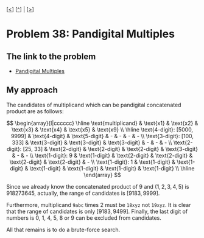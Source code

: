 \[[<](./p0037.md)] \[[^](../README.md)] | \[[>](./p0039.md)]

# Problem 38: Pandigital Multiples

## The link to the problem

- [Pandigital Multiples](https://projecteuler.net/problem=38)

## My approach

The candidates of multiplicand which can be pandigital concatenated product are as follows:

$$
\begin{array}{l|cccccc}
\hline
\text{multiplicand} & \text{x1} & \text{x2} & \text{x3} & \text{x4} & \text{x5} & \text{x9} \\
\hline
\text{4-digit}: [5000, 9999] & \text{4-digit} & \text{5-digit} & - & - & - & - \\
\text{3-digit}: [100, 333] & \text{3-digit} & \text{3-digit} & \text{3-digit} & - & - & - \\
\text{2-digit}: [25, 33] & \text{2-digit} & \text{2-digit} & \text{2-digit} & \text{3-digit} & - & - \\
\text{1-digit}: 9 & \text{1-digit} & \text{2-digit} & \text{2-digit} & \text{2-digit} & \text{2-digit} & - \\
\text{1-digit}: 1 & \text{1-digit} & \text{1-digit} & \text{1-digit} & \text{1-digit} & \text{1-digit} & \text{1-digit} \\
\hline
\end{array}
$$

Since we already know the concatenated product of $9$ and $(1,2,3,4,5)$ is $918273645$,
actually, the range of candidates is $[9183, 9999]$.

Furthermore, multiplicand `9abc` times 2 must be `18xyz` not `19xyz`. 
It is clear that the range of candidates is only $[9183, 9499]$.
Finally, the last digit of numbers is 0, 1, 4, 5, 8 or 9 can be excluded from candidates.

All that remains is to do a brute-force search.

